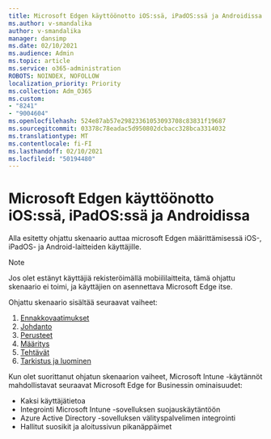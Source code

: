 ```yaml
---
title: Microsoft Edgen käyttöönotto iOS:ssä, iPadOS:ssä ja Androidissa
ms.author: v-smandalika
author: v-smandalika
manager: dansimp
ms.date: 02/10/2021
ms.audience: Admin
ms.topic: article
ms.service: o365-administration
ROBOTS: NOINDEX, NOFOLLOW
localization_priority: Priority
ms.collection: Adm_O365
ms.custom:
- "8241"
- "9004604"
ms.openlocfilehash: 524e87ab57e29823361053093708c83831f19687
ms.sourcegitcommit: 03378c78eadac5d950802dcbacc328bca3314032
ms.translationtype: MT
ms.contentlocale: fi-FI
ms.lasthandoff: 02/10/2021
ms.locfileid: "50194480"
---
```

# <a name="deploy-microsoft-edge-to-ios-ipados-and-android"></a>Microsoft Edgen käyttöönotto iOS:ssä, iPadOS:ssä ja Androidissa

Alla esitetty ohjattu skenaario auttaa microsoft Edgen määrittämisessä iOS-, iPadOS- ja Android-laitteiden käyttäjille.

> [!NOTE]
> Jos olet estänyt käyttäjiä rekisteröimällä mobiililaitteita, tämä ohjattu skenaario ei toimi, ja käyttäjien on asennettava Microsoft Edge itse.

Ohjattu skenaario sisältää seuraavat vaiheet:

1. [Ennakkovaatimukset](https://docs.microsoft.com/mem/intune/fundamentals/guided-scenarios-edge#prerequisites)
2. [Johdanto](https://docs.microsoft.com/mem/intune/fundamentals/guided-scenarios-edge#step-1---introduction)
3. [Perusteet](https://docs.microsoft.com/mem/intune/fundamentals/guided-scenarios-edge#step-2---basics)
4. [Määritys](https://docs.microsoft.com/mem/intune/fundamentals/guided-scenarios-edge#step-3---configuration)
5. [Tehtävät](https://docs.microsoft.com/mem/intune/fundamentals/guided-scenarios-edge#step-4---assignments)
6. [Tarkistus ja luominen](https://docs.microsoft.com/mem/intune/fundamentals/guided-scenarios-edge#step-5---review--create)

Kun olet suorittanut ohjatun skenaarion vaiheet, Microsoft Intune -käytännöt mahdollistavat seuraavat Microsoft Edge for Businessin ominaisuudet:

- Kaksi käyttäjätietoa
- Integrointi Microsoft Intune -sovelluksen suojauskäytäntöön
- Azure Active Directory -sovelluksen välityspalvelimen integrointi
- Hallitut suosikit ja aloitussivun pikanäppäimet
